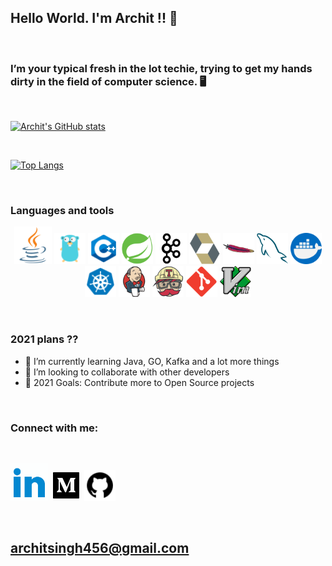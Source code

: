 ## Hello World. I'm Archit !! 👋

<br>

### I’m your typical fresh in the lot techie, trying to get my hands dirty in the field of computer science. 🖥️

<br>

[![Archit's GitHub stats](https://github-readme-stats.vercel.app/api?username=archit-1997&count_private=true&show_icons=true)](https://github.com/anuraghazra/github-readme-stats)

<br>

[![Top Langs](https://github-readme-stats.vercel.app/api/top-langs/?username=archit-1997&langs_count=8&hide=c%2B%2B,javascript,html,css)](https://github.com/anuraghazra/github-readme-stats)

<br>

### Languages and tools

<p align='center' float="left">
  
  <img src="./icons/java.png" alt="drawing" width="60px" height="60px"/>
  <img src="./icons/golang.png" alt="drawing" width="50px" height="50px"/>
  <img src="./icons/C++.png" alt="drawing" width="50px" height="50px"/>
  <img src="./icons/spring.png" alt="drawing" width="50px" height="50px"/>
  <img src="./icons/kafka.png" alt="drawing" width="50px" height="50px"/>
  <img src="./icons/hibernate.png" alt="drawing" width="50px" height="50px"/>
  <img src="./icons/maven.png" alt="drawing" width="50px" height="50px"/>
  <img src="./icons/mysql.png" alt="drawing" width="50px" height="50px"/>
  <img src="./icons/docker.png" alt="drawing" width="50px" height="50px"/>
  <img src="./icons/kubernetes.png" alt="drawing" width="50px" height="50px"/>
  <img src="./icons/jenkins.png" alt="drawing" width="50px" height="50px"/>
  <img src="./icons/travis.png" alt="drawing" width="50px" height="50px"/>
  <img src="./icons/git.png" alt="drawing" width="50px" height="50px"/>
  <img src="./icons/vim.png" alt="drawing" width="50px" height="50px"/>

</p>

<br>

### 2021 plans ??

-   🌱 I’m currently learning Java, GO, Kafka and a lot more things
-   👯 I’m looking to collaborate with other developers
-   🥅 2021 Goals: Contribute more to Open Source projects

<br>

### Connect with me:

<br>

<p align='center' float="left">
  
  [<img src="./icons/linkedin.gif" alt="drawing" width="60px" height="60px"/>][linkedin]
  [<img src="./icons/medium.gif" alt="drawing" width="50px" height="50px"/>][medium]
  [<img src="./icons/github.png" alt="drawing" width="50px" height="50px"/>][github]

</p>

<br>

## architsingh456@gmail.com

<br>

[linkedin]: https://www.linkedin.com/in/archit-singh-890203150/
[medium]: https://medium.com/@singh.archit1997
[github]: https://github.com/archit-1997
